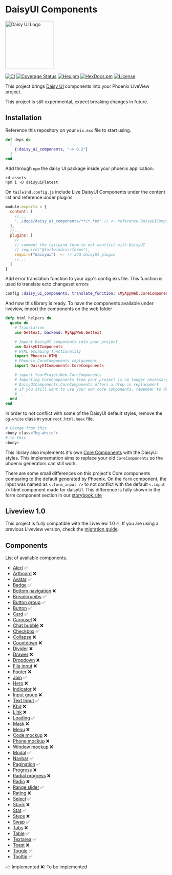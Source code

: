 # DaisyUI Components

<img src="daisyui-logomark-1024-1024.png" alt="Daisy UI Logo" width="150">

[![CI](https://github.com/phcurado/daisy_ui_components/actions/workflows/ci.yml/badge.svg)](https://github.com/phcurado/daisy_ui_components/actions/workflows/ci.yml)
[![Coverage Status](https://coveralls.io/repos/github/phcurado/daisy_ui_components/badge.svg?branch=main)](https://coveralls.io/github/phcurado/daisy_ui_components?branch=main)
[![Hex.pm](https://img.shields.io/hexpm/v/daisy_ui_components)](https://hex.pm/packages/daisy_ui_components)
[![HexDocs.pm](https://img.shields.io/badge/Docs-HexDocs-blue)](https://hexdocs.pm/daisy_ui_components)
[![License](https://img.shields.io/hexpm/l/daisy_ui_components.svg)](https://hex.pm/packages/daisy_ui_components)

This project brings [Daisy UI](https://daisyui.com/) components into your Phoenix LiveView project.

This project is still experimental, expect breaking changes in future.

## Installation

<!-- MDOC -->

Reference this repository on your `mix.exs` file to start using.

```elixir
def deps do
  [
    {:daisy_ui_components, "~> 0.2"}
  ]
end
```

Add through `npm` the daisy UI package inside your phoenix application:

```
cd assets
npm i -D daisyui@latest
```

On `tailwind.config.js` include Live DaisyUI Components under the content list and reference under plugins

```javascript
module.exports = {
  content: [
    //...
    "../deps/daisy_ui_components/**/*.*ex" // <- reference DaisyUIComponents as content path
  ],
  //...
  plugins: [
    //...
    // comment the tailwind form to not conflict with DaisyUI
    // require("@tailwindcss/forms"),
    require("daisyui")  <- // add daisyUI plugin
    //...
  ]
}
```

Add error translation function to your app's config.exs file. This function is used to translate ecto changeset errors

```elixir
config :daisy_ui_components, translate_function: &MyAppWeb.CoreComponents.translate_error/1
```

And now this library is ready. To have the components available under liveview, import the components on the web folder

```elixir
defp html_helpers do
  quote do
    # Translation
    use Gettext, backend: MyAppWeb.Gettext

    # Import DaisyUI components into your project
    use DaisyUIComponents
    # HTML escaping functionality
    import Phoenix.HTML
    # Phoenix CoreComponents replacement
    import DaisyUIComponents.CoreComponents

    # import YourProjectWeb.CoreComponents
    # Importing CoreComponents from your project is no longer necessary since
    # DaisyUIComponents.CoreComponents offers a drop in replacement
    # If you still want to use your own core components, remember to delete the default components generated from phoenix in this file
    # ...
  end
end
```

In order to not conflict with some of the DaisyUI default styles, remove the `bg-white` class in your `root.html.heex` file.

```heex
# Change from this
<body class="bg-white">
# to this
<body>
```

This library also implements it's own [Core Components](./lib/daisy_ui_components/core_components.ex) with the DaisyUI styles. This implementation aims to replace your old `CoreComponents` so the phoenix generators can still work.

There are some small differences on this project's Core components comparing to the default generated by Phoenix. On the `form` component, the input was named as `<.form_input />` to not conflict with the default `<.input />` html component made for daisyUI. This difference is fully shown in the form component section in our [storybook site](https://daisy-ui-components-site.fly.dev/storybook/core_components/form)

## Liveview 1.0

This project is fully compatible with the Liveview 1.0 🔥. If you are using a previous Liveview version, check the [migration guide](https://github.com/phoenixframework/phoenix_live_view/blob/main/CHANGELOG.md#backwards-incompatible-changes-for-10).

## Components

List of available components.

- [Alert](https://daisyui.com/components/alert) ✅
- [Artboard](https://daisyui.com/components/artboard) ❌
- [Avatar](https://daisyui.com/components/avatar) ✅
- [Badge](https://daisyui.com/components/badge) ✅
- [Bottom navigation](https://daisyui.com/components/botton-navigation) ❌
- [Breadcrumbs](https://daisyui.com/components/breadcrumbs) ✅
- [Button group](https://daisyui.com/components/button-group) ✅
- [Button](https://daisyui.com/components/button) ✅
- [Card](https://daisyui.com/components/card) ✅
- [Carousel](https://daisyui.com/components/carousel) ❌
- [Chat bubble](https://daisyui.com/components/chat) ❌
- [Checkbox](https://daisyui.com/components/checkbox) ✅
- [Collapse](https://daisyui.com/components/collapse) ❌
- [Countdown](https://daisyui.com/components/countdown) ❌
- [Divider](https://daisyui.com/components/divider) ❌
- [Drawer](https://daisyui.com/components/drawer) ❌
- [Dropdown](https://daisyui.com/components/dropdown) ❌
- [File input](https://daisyui.com/components/file-input) ❌
- [Footer](https://daisyui.com/components/footer) ❌
- [Join](https://daisyui.com/components/join) ✅
- [Hero](https://daisyui.com/components/hero) ❌
- [Indicator](https://daisyui.com/components/indicator) ❌
- [Input group](https://daisyui.com/components/input-group) ❌
- [Text Input](https://daisyui.com/components/input) ✅
- [Kbd](https://daisyui.com/components/kbd) ❌
- [Link](https://daisyui.com/components/link) ❌
- [Loading](https://daisyui.com/components/loading/) ✅
- [Mask](https://daisyui.com/components/mask) ❌
- [Menu](https://daisyui.com/components/menu) ❌
- [Code mockup](https://daisyui.com/components/mockup-code) ❌
- [Phone mockup](https://daisyui.com/components/mockup-phone) ❌
- [Window mockup](https://daisyui.com/components/mockup-window) ❌
- [Modal](https://daisyui.com/components/modal) ✅
- [Navbar](https://daisyui.com/components/navbar) ✅
- [Pagination](https://daisyui.com/components/pagination) ✅
- [Progress](https://daisyui.com/components/progress) ❌
- [Radial progress](https://daisyui.com/components/radial-progress) ❌
- [Radio](https://daisyui.com/components/radio) ❌
- [Range slider](https://daisyui.com/components/range) ✅
- [Rating](https://daisyui.com/components/rating) ❌
- [Select](https://daisyui.com/components/select) ✅
- [Stack](https://daisyui.com/components/stack) ❌
- [Stat](https://daisyui.com/components/stat) ✅
- [Steps](https://daisyui.com/components/steps) ❌
- [Swap](https://daisyui.com/components/swap) ✅
- [Tabs](https://daisyui.com/components/tab) ❌
- [Table](https://daisyui.com/components/table) ✅
- [Textarea](https://daisyui.com/components/textarea) ✅
- [Toast](https://daisyui.com/components/toast) ❌
- [Toggle](https://daisyui.com/components/toggle) ✅
- [Tooltip](https://daisyui.com/components/tooltip) ✅

✅: Implemented
❌: To be implemented
